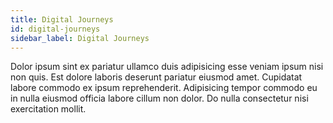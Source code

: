 ```yaml
---
title: Digital Journeys
id: digital-journeys
sidebar_label: Digital Journeys
---
```


Dolor ipsum sint ex pariatur ullamco duis adipisicing esse veniam ipsum nisi non quis. Est dolore laboris deserunt pariatur eiusmod amet. Cupidatat labore commodo ex ipsum reprehenderit. Adipisicing tempor commodo eu in nulla eiusmod officia labore cillum non dolor. Do nulla consectetur nisi exercitation mollit.

